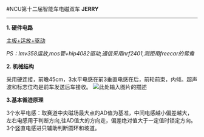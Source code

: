 ﻿#NCU第十二届智能车电磁双车
**JERRY**


---

  **1. 硬件电路**
  
[主板+运放+驱动][1]


  *PS：lmv358运放,mos管+hip4082驱动,通信采用nrf2401,测距用freecar的鸳鸯*
  
 **2. 机械结构**
  
  采用硬连接，前瞻45cm，3水平电感在前3垂直电感在后，前轮前束，内倾。超声波和标志位均是前车发送后车接收。
 ![此处输入图片的描述][2]
  
  **3.基本循迹原理**
  
  3个水平电感：取赛道中央磁场最大点的AD值为基准，中间电感越小偏差越大，左右电感用于判断方向,往AD值大的方向走，偏差绝对值大于一定值时锁定方向。3个竖直电感进只辅助判断圆环和坡道。


  [1]: https://github.com/Mcorleon/SmartCar_Board
  [2]: http://c.hiphotos.baidu.com/image/pic/item/03087bf40ad162d9f84c46861bdfa9ec8b13cd8d.jpg